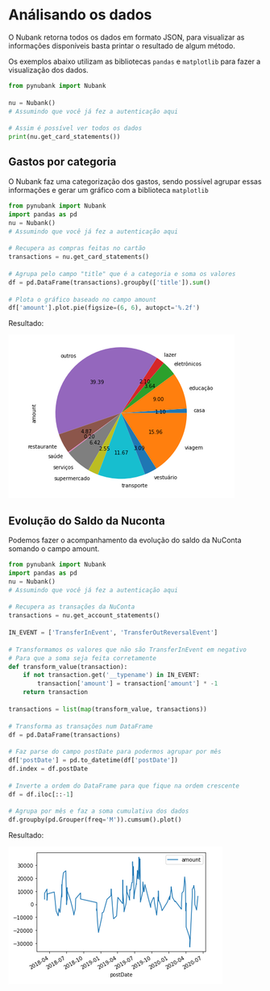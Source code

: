 # Análisando os dados
O Nubank retorna todos os dados em formato JSON, para visualizar as informações disponíveis basta printar o resultado de algum método.

Os exemplos abaixo utilizam as bibliotecas `pandas` e `matplotlib` para fazer a visualização dos dados.

```python
from pynubank import Nubank

nu = Nubank()
# Assumindo que você já fez a autenticação aqui

# Assim é possível ver todos os dados
print(nu.get_card_statements())
```

## Gastos por categoria
O Nubank faz uma categorização dos gastos, sendo possível agrupar essas informações e gerar um gráfico com a biblioteca `matplotlib`

```python
from pynubank import Nubank
import pandas as pd
nu = Nubank()
# Assumindo que você já fez a autenticação aqui

# Recupera as compras feitas no cartão
transactions = nu.get_card_statements()

# Agrupa pelo campo "title" que é a categoria e soma os valores
df = pd.DataFrame(transactions).groupby(['title']).sum()

# Plota o gráfico baseado no campo amount
df['amount'].plot.pie(figsize=(6, 6), autopct='%.2f')
```

Resultado:

![Gráfico de Gasto por Categoria](./img/category-chart.PNG)

## Evolução do Saldo da Nuconta
Podemos fazer o acompanhamento da evolução do saldo da NuConta somando o campo amount.

```python
from pynubank import Nubank
import pandas as pd
nu = Nubank()
# Assumindo que você já fez a autenticação aqui

# Recupera as transações da NuConta
transactions = nu.get_account_statements()

IN_EVENT = ['TransferInEvent', 'TransferOutReversalEvent']

# Transformamos os valores que não são TransferInEvent em negativo
# Para que a soma seja feita corretamente
def transform_value(transaction):
    if not transaction.get('__typename') in IN_EVENT:
        transaction['amount'] = transaction['amount'] * -1
    return transaction

transactions = list(map(transform_value, transactions))

# Transforma as transações num DataFrame
df = pd.DataFrame(transactions)

# Faz parse do campo postDate para podermos agrupar por mês
df['postDate'] = pd.to_datetime(df['postDate'])
df.index = df.postDate

# Inverte a ordem do DataFrame para que fique na ordem crescente
df = df.iloc[::-1]

# Agrupa por mês e faz a soma cumulativa dos dados
df.groupby(pd.Grouper(freq='M')).cumsum().plot()
```

Resultado:

![Gráfico de Gasto por Categoria](./img/balance-evolution.PNG)
